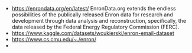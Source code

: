 - https://enrondata.org/en/latest/ EnronData.org extends the endless possibilities of the publically released Enron data for research and development through data analysis and reconstruction, specifically, the data released by the Federal Energy Regulatory Commission (FERC).
- https://www.kaggle.com/datasets/wcukierski/enron-email-dataset
- https://www.cs.cmu.edu/~./enron/
- 